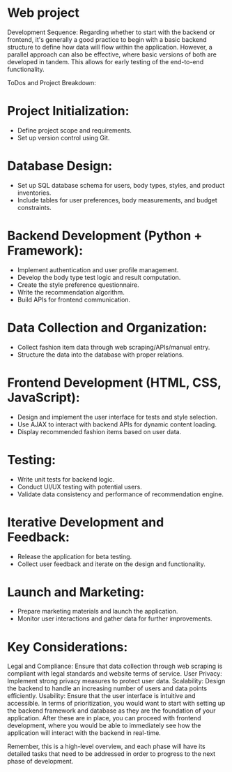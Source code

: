 # Web project
  
Development Sequence:
Regarding whether to start with the backend or frontend, it's generally a good practice to begin with a basic backend structure to define how data will flow within the application. However, a parallel approach can also be effective, where basic versions of both are developed in tandem. This allows for early testing of the end-to-end functionality.

ToDos and Project Breakdown:

# Project Initialization:
- Define project scope and requirements.
- Set up version control using Git.

# Database Design:
- Set up SQL database schema for users, body types, styles, and product inventories.
- Include tables for user preferences, body measurements, and budget constraints.

# Backend Development (Python + Framework):
- Implement authentication and user profile management.
- Develop the body type test logic and result computation.
- Create the style preference questionnaire.
- Write the recommendation algorithm.
- Build APIs for frontend communication.

# Data Collection and Organization:
- Collect fashion item data through web scraping/APIs/manual entry.
- Structure the data into the database with proper relations.

# Frontend Development (HTML, CSS, JavaScript):
- Design and implement the user interface for tests and style selection.
- Use AJAX to interact with backend APIs for dynamic content loading.
- Display recommended fashion items based on user data.

# Testing:
- Write unit tests for backend logic.
- Conduct UI/UX testing with potential users.
- Validate data consistency and performance of recommendation engine.

# Iterative Development and Feedback:
- Release the application for beta testing.
- Collect user feedback and iterate on the design and functionality.

# Launch and Marketing:
- Prepare marketing materials and launch the application.
- Monitor user interactions and gather data for further improvements.


# Key Considerations:

Legal and Compliance: Ensure that data collection through web scraping is compliant with legal standards and website terms of service.
User Privacy: Implement strong privacy measures to protect user data.
Scalability: Design the backend to handle an increasing number of users and data points efficiently.
Usability: Ensure that the user interface is intuitive and accessible.
In terms of prioritization, you would want to start with setting up the backend framework and database as they are the foundation of your application. After these are in place, you can proceed with frontend development, where you would be able to immediately see how the application will interact with the backend in real-time.

Remember, this is a high-level overview, and each phase will have its detailed tasks that need to be addressed in order to progress to the next phase of development.
